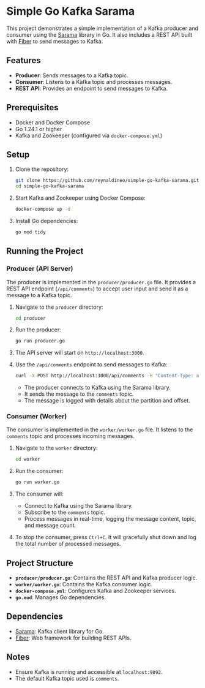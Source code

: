 # Simple Go Kafka Sarama

This project demonstrates a simple implementation of a Kafka producer and consumer using the [Sarama](https://github.com/Shopify/sarama) library in Go. It also includes a REST API built with [Fiber](https://gofiber.io/) to send messages to Kafka.

## Features

- **Producer**: Sends messages to a Kafka topic.
- **Consumer**: Listens to a Kafka topic and processes messages.
- **REST API**: Provides an endpoint to send messages to Kafka.

## Prerequisites

- Docker and Docker Compose
- Go 1.24.1 or higher
- Kafka and Zookeeper (configured via `docker-compose.yml`)

## Setup

1. Clone the repository:
   ```bash
   git clone https://github.com/reynaldineo/simple-go-kafka-sarama.git
   cd simple-go-kafka-sarama
   ```

2. Start Kafka and Zookeeper using Docker Compose:
   ```bash
   docker-compose up -d
   ```

3. Install Go dependencies:
   ```bash
   go mod tidy
   ```

## Running the Project

### Producer (API Server)

The producer is implemented in the `producer/producer.go` file. It provides a REST API endpoint (`/api/comments`) to accept user input and send it as a message to a Kafka topic.

1. Navigate to the `producer` directory:
   ```bash
   cd producer
   ```

2. Run the producer:
   ```bash
   go run producer.go
   ```

3. The API server will start on `http://localhost:3000`.

4. Use the `/api/comments` endpoint to send messages to Kafka:
   ```bash
   curl -X POST http://localhost:3000/api/comments -H "Content-Type: application/json" -d '{"text":"Your comment here"}'
   ```

   - The producer connects to Kafka using the Sarama library.
   - It sends the message to the `comments` topic.
   - The message is logged with details about the partition and offset.

### Consumer (Worker)

The consumer is implemented in the `worker/worker.go` file. It listens to the `comments` topic and processes incoming messages.

1. Navigate to the `worker` directory:
   ```bash
   cd worker
   ```

2. Run the consumer:
   ```bash
   go run worker.go
   ```

3. The consumer will:
   - Connect to Kafka using the Sarama library.
   - Subscribe to the `comments` topic.
   - Process messages in real-time, logging the message content, topic, and message count.

4. To stop the consumer, press `Ctrl+C`. It will gracefully shut down and log the total number of processed messages.

## Project Structure

- **`producer/producer.go`**: Contains the REST API and Kafka producer logic.
- **`worker/worker.go`**: Contains the Kafka consumer logic.
- **`docker-compose.yml`**: Configures Kafka and Zookeeper services.
- **`go.mod`**: Manages Go dependencies.

## Dependencies

- [Sarama](https://github.com/Shopify/sarama): Kafka client library for Go.
- [Fiber](https://gofiber.io/): Web framework for building REST APIs.

## Notes

- Ensure Kafka is running and accessible at `localhost:9092`.
- The default Kafka topic used is `comments`.

